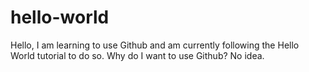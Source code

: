 # hello-world

Hello, I am learning to use Github and am currently following the Hello World tutorial to do so. 
Why do I want to use Github? No idea.
